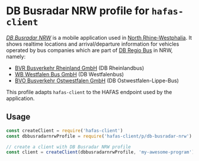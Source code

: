 # DB Busradar NRW profile for `hafas-client`

[*DB Busradar NRW*](https://www.bahn.de/westfalenbus/view/fahrplan/busradar.shtml) is a mobile application used in [North Rhine-Westphalia](https://en.wikipedia.org/wiki/North_Rhine-Westphalia).
It shows realtime locations and arrival/departure information for vehicles operated by bus companies which are part of [DB Regio Bus](https://www.dbregio.de/db_regio/view/wir/bus.shtml) in NRW, namely:
- [BVR Busverkehr Rheinland GmbH](https://www.rheinlandbus.de/) (DB Rheinlandbus)
- [WB Westfalen Bus GmbH](https://www.westfalenbus.de/) (DB Westfalenbus)
- [BVO Busverkehr Ostwestfalen GmbH](https://www.ostwestfalen-lippe-bus.de) (DB Ostwestfalen-Lippe-Bus)

This profile adapts `hafas-client` to the HAFAS endpoint used by the application.

## Usage

```js
const createClient = require('hafas-client')
const dbbusradarnrwProfile = require('hafas-client/p/db-busradar-nrw')

// create a client with DB Busradar NRW profile
const client = createClient(dbbusradarnrwProfile, 'my-awesome-program')
```
